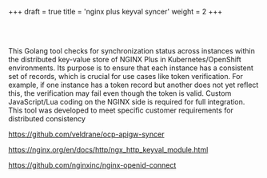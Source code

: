 +++
draft = true
title = 'nginx plus keyval syncer'
weight = 2
+++

<br><br>

This Golang tool checks for synchronization status across instances within the distributed key-value store of NGINX Plus in Kubernetes/OpenShift environments. Its purpose is to ensure that each instance has a consistent set of records, which is crucial for use cases like token verification. For example, if one instance has a token record but another does not yet reflect this, the verification may fail even though the token is valid. Custom JavaScript/Lua coding on the NGINX side is required for full integration. This tool was developed to meet specific customer requirements for distributed consistency


https://github.com/veldrane/ocp-apigw-syncer

https://nginx.org/en/docs/http/ngx_http_keyval_module.html

https://github.com/nginxinc/nginx-openid-connect